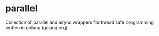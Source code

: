 # parallel

Collection of parallel and async wrappers for thread safe programming written in golang (golang.org)
